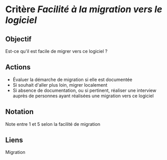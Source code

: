 # Critère *Facilité à la migration vers le logiciel*

## Objectif
Est-ce qu'il est facile de migrer vers ce logiciel ? 

## Actions
- Évaluer la démarche de migration si elle est documentée 
- Si souhait d'aller plus loin, migrer localement
- Si absence de documentation, ou si pertinent, réaliser une interview auprès de personnes ayant réalisées une migration vers ce logiciel
      
## Notation
Note entre 1 et 5 selon la facilité de migration 

## Liens
Migration 
